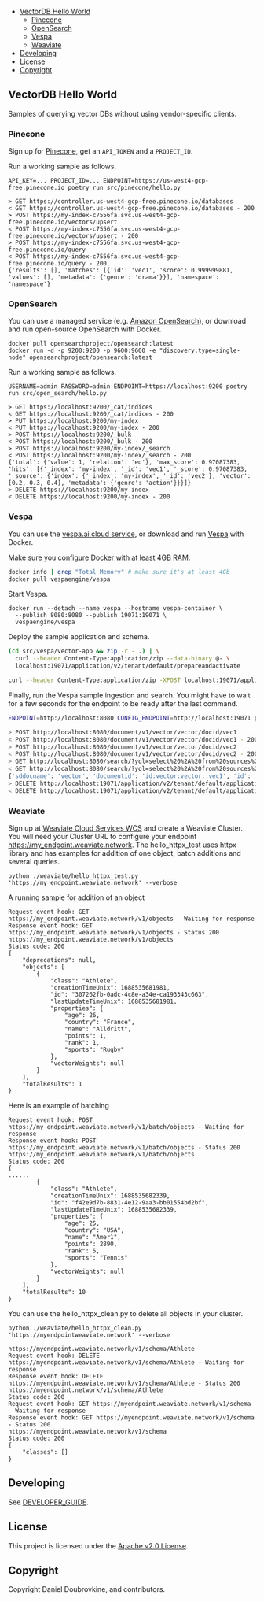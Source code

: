 - [VectorDB Hello World](#vectordb-hello-world)
  - [Pinecone](#pinecone)
  - [OpenSearch](#opensearch)
  - [Vespa](#vespa)
  - [Weaviate](#weaviate)
- [Developing](#developing)
- [License](#license)
- [Copyright](#copyright)

## VectorDB Hello World

Samples of querying vector DBs without using vendor-specific clients.

### Pinecone

Sign up for [Pinecone](https://pinecone.io), get an `API_TOKEN` and a `PROJECT_ID`.

Run a working sample as follows.

```
API_KEY=... PROJECT_ID=... ENDPOINT=https://us-west4-gcp-free.pinecone.io poetry run src/pinecone/hello.py

> GET https://controller.us-west4-gcp-free.pinecone.io/databases
< GET https://controller.us-west4-gcp-free.pinecone.io/databases - 200
> POST https://my-index-c7556fa.svc.us-west4-gcp-free.pinecone.io/vectors/upsert
< POST https://my-index-c7556fa.svc.us-west4-gcp-free.pinecone.io/vectors/upsert - 200
> POST https://my-index-c7556fa.svc.us-west4-gcp-free.pinecone.io/query
< POST https://my-index-c7556fa.svc.us-west4-gcp-free.pinecone.io/query - 200
{'results': [], 'matches': [{'id': 'vec1', 'score': 0.999999881, 'values': [], 'metadata': {'genre': 'drama'}}], 'namespace': 'namespace'}
```

### OpenSearch

You can use a managed service (e.g. [Amazon OpenSearch](https://aws.amazon.com/opensearch-service/)), or download and run open-source OpenSearch with Docker.

```
docker pull opensearchproject/opensearch:latest
docker run -d -p 9200:9200 -p 9600:9600 -e "discovery.type=single-node" opensearchproject/opensearch:latest
```

Run a working sample as follows.

```
USERNAME=admin PASSWORD=admin ENDPOINT=https://localhost:9200 poetry run src/open_search/hello.py

> GET https://localhost:9200/_cat/indices
< GET https://localhost:9200/_cat/indices - 200
> PUT https://localhost:9200/my-index
< PUT https://localhost:9200/my-index - 200
> POST https://localhost:9200/_bulk
< POST https://localhost:9200/_bulk - 200
> POST https://localhost:9200/my-index/_search
< POST https://localhost:9200/my-index/_search - 200
{'total': {'value': 1, 'relation': 'eq'}, 'max_score': 0.97087383, 'hits': [{'_index': 'my-index', '_id': 'vec1', '_score': 0.97087383, '_source': {'index': {'_index': 'my-index', '_id': 'vec2'}, 'vector': [0.2, 0.3, 0.4], 'metadata': {'genre': 'action'}}}]}
> DELETE https://localhost:9200/my-index
< DELETE https://localhost:9200/my-index - 200
```

### Vespa

You can use the [vespa.ai cloud service](https://cloud.vespa.ai/), or download and run [Vespa](https://vespa.ai/) with Docker.

Make sure you [configure Docker with at least 4GB RAM](https://docs.docker.com/desktop/settings/mac/#resources).

```sh
docker info | grep "Total Memory" # make sure it's at least 4Gb
docker pull vespaengine/vespa
```

Start Vespa.

```
docker run --detach --name vespa --hostname vespa-container \
  --publish 8080:8080 --publish 19071:19071 \
  vespaengine/vespa
```

Deploy the sample application and schema.

```sh
(cd src/vespa/vector-app && zip -r - .) | \
  curl --header Content-Type:application/zip --data-binary @- \
  localhost:19071/application/v2/tenant/default/prepareandactivate

curl --header Content-Type:application/zip -XPOST localhost:19071/application/v2/tenant/default/session
```

Finally, run the Vespa sample ingestion and search. You might have to wait for a few seconds for the endpoint to be ready after the last command.

```sh
ENDPOINT=http://localhost:8080 CONFIG_ENDPOINT=http://localhost:19071 poetry run src/vespa/hello.py

> POST http://localhost:8080/document/v1/vector/vector/docid/vec1
< POST http://localhost:8080/document/v1/vector/vector/docid/vec1 - 200
> POST http://localhost:8080/document/v1/vector/vector/docid/vec2
< POST http://localhost:8080/document/v1/vector/vector/docid/vec2 - 200
> GET http://localhost:8080/search/?yql=select%20%2A%20from%20sources%20%2A%20where%20%7BtargetHits%3A%201%7D%20nearestNeighbor%28values%2Cvector_query_embedding%29&ranking.profile=vector_similarity&hits=1&input.query%28vector_query_embedding%29=%5B0.1%2C0.2%2C0.3%5D
< GET http://localhost:8080/search/?yql=select%20%2A%20from%20sources%20%2A%20where%20%7BtargetHits%3A%201%7D%20nearestNeighbor%28values%2Cvector_query_embedding%29&ranking.profile=vector_similarity&hits=1&input.query%28vector_query_embedding%29=%5B0.1%2C0.2%2C0.3%5D - 200
{'sddocname': 'vector', 'documentid': 'id:vector:vector::vec1', 'id': 'vec1', 'values': {'type': 'tensor<float>(x[3])', 'values': [0.10000000149011612, 0.20000000298023224, 0.30000001192092896]}, 'metadata': {'genre': 'drama'}}
> DELETE http://localhost:19071/application/v2/tenant/default/application/default
< DELETE http://localhost:19071/application/v2/tenant/default/application/default - 200
```

### Weaviate
Sign up at [Weaviate Cloud Services WCS](http://console.weaviate.cloud) and create a Weaviate Cluster. You will need your Cluster URL to configure your endpoint https://my_endpoint.weaviate.network. The hello_httpx_test uses httpx library and has examples for addition of one object, batch additions and several queries. 

```
python ./weaviate/hello_httpx_test.py 'https://my_endpoint.weaviate.network' --verbose
```

A running sample for addition of an object

```
Request event hook: GET https://my_endpoint.weaviate.network/v1/objects - Waiting for response
Response event hook: GET https://my_endpoint.weaviate.network/v1/objects - Status 200
https://my_endpoint.weaviate.network/v1/objects
Status code: 200
{
    "deprecations": null,
    "objects": [
        {
            "class": "Athlete",
            "creationTimeUnix": 1688535681981,
            "id": "307262fb-0adc-4c8e-a34e-ca193343c663",
            "lastUpdateTimeUnix": 1688535681981,
            "properties": {
                "age": 26,
                "country": "France",
                "name": "Alldritt",
                "points": 1,
                "rank": 1,
                "sports": "Rugby"
            },
            "vectorWeights": null
        }
    ],
    "totalResults": 1
}
```

Here is an example of batching

```
Request event hook: POST https://my_endpoint.weaviate.network/v1/batch/objects - Waiting for response
Response event hook: POST https://my_endpoint.weaviate.network/v1/batch/objects - Status 200
https://my_endpoint.weaviate.network/v1/batch/objects
Status code: 200
{
......
        {
            "class": "Athlete",
            "creationTimeUnix": 1688535682339,
            "id": "f42e9d7b-8831-4e12-9aa3-bb01554bd2bf",
            "lastUpdateTimeUnix": 1688535682339,
            "properties": {
                "age": 25,
                "country": "USA",
                "name": "Amer1",
                "points": 2890,
                "rank": 5,
                "sports": "Tennis"
            },
            "vectorWeights": null
        }
    ],
    "totalResults": 10
}
```

You can use the hello_httpx_clean.py to delete all objects in your cluster.

```
python ./weaviate/hello_httpx_clean.py 'https://myendpointweaviate.network' --verbose

https://myendpoint.weaviate.network/v1/schema/Athlete
Request event hook: DELETE https://myendpoint.weaviate.network/v1/schema/Athlete - Waiting for response
Response event hook: DELETE https://myendpoint.weaviate.network/v1/schema/Athlete - Status 200
https://myendpoint.network/v1/schema/Athlete
Status code: 200
Request event hook: GET https://myendpoint.weaviate.network/v1/schema - Waiting for response
Response event hook: GET https://myendpoint.weaviate.network/v1/schema - Status 200
https://myendpoint.weaviate.network/v1/schema
Status code: 200
{
    "classes": []
}
```

## Developing

See [DEVELOPER_GUIDE](DEVELOPER_GUIDE.md).

## License

This project is licensed under the [Apache v2.0 License](LICENSE.txt).

## Copyright

Copyright Daniel Doubrovkine, and contributors.
